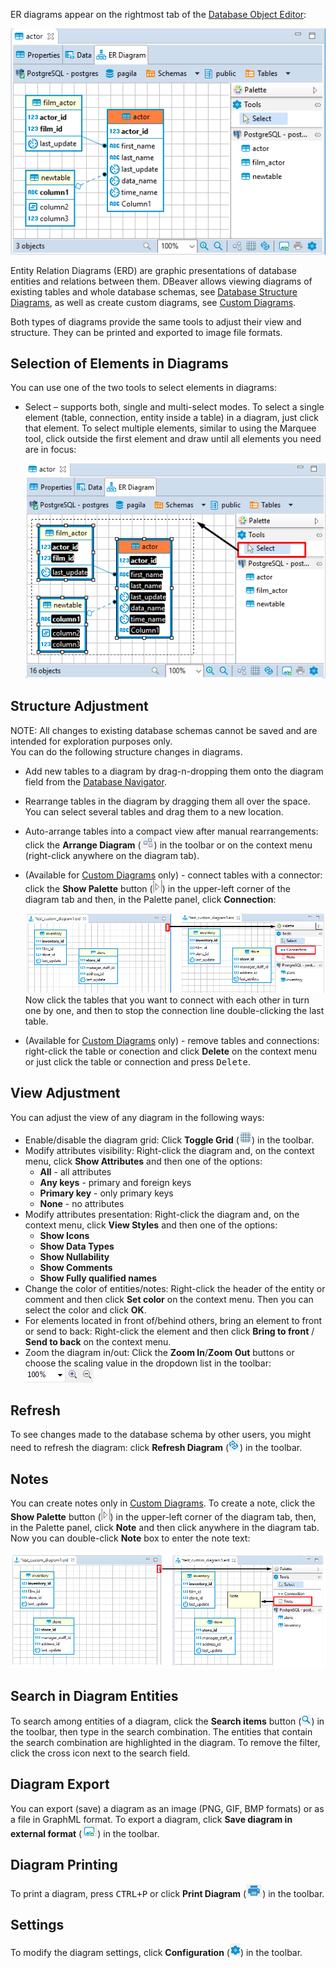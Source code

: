 ER diagrams appear on the rightmost tab of the [Database Object Editor](Database-Object-Editor):

![](images/ug/ER-Diagrams-Editor.png)

Entity Relation Diagrams (ERD) are graphic presentations of database entities and relations between them. DBeaver allows viewing diagrams of existing tables and whole database schemas, see [Database Structure Diagrams](Database-Structure-Diagrams), as well as create custom diagrams, see
[Custom Diagrams](Custom-Diagrams).

Both types of diagrams provide the same tools to adjust their view and structure. They can be printed and exported to image file formats.

## Selection of Elements in Diagrams
You can use one of the two tools to select elements in diagrams:
* Select – supports both, single and multi-select modes. To select a single element (table, connection, entity inside a table) in a diagram, just click that element. To select multiple elements, similar to using the Marquee tool, click outside the first element and draw until all elements you need are in focus:  

  ![](images/ug/ERD-Select-tool.png)
  
## Structure Adjustment
NOTE: All changes to existing database schemas cannot be saved and are intended for exploration purposes only.  
You can do the following structure changes in diagrams.
*  Add new tables to a diagram by drag-n-dropping them onto the diagram field from the [Database Navigator](Database-Navigator).
*  Rearrange tables in the diagram by dragging them all over the space. You can select several tables and drag them to a new location.
*  Auto-arrange tables into a compact view after manual rearrangements: click the **Arrange Diagram** (![](images/ug/Arrange-diagrams.png)) in the toolbar or on the context menu (right-click anywhere on the diagram tab).
*  (Available for [Custom Diagrams](Custom-Diagrams) only) - connect tables with a connector: click the **Show Palette** button (![](images/ug/Show-pallette-icon.png)) in the upper-left corner of the diagram tab and then, in the Palette panel, click **Connection**:

   ![](images/ug/ERD-Connections.png)
   Now click the tables that you want to connect with each other in turn one by one, and then to stop the connection line double-clicking the last table.  
*  (Available for [Custom Diagrams](Custom-Diagrams) only) - remove tables and connections: right-click the table or conection and click **Delete** on the context menu or just click the table or connection and press <kbd>Delete</kbd>.

## View Adjustment
You can adjust the view of any diagram in the following ways:
* Enable/disable the diagram grid: Click **Toggle Grid** (![](images/ug/Toggle-grid.png)) in the toolbar.
* Modify attributes visibility: Right-click the diagram and, on the context menu, click **Show Attributes** and then one of the options:
  - **All** - all attributes  
  - **Any keys** - primary and foreign keys  
  - **Primary key** - only primary keys  
  - **None** - no attributes  
* Modify attributes presentation: Right-click the diagram and, on the context menu, click **View Styles** and then one of the options:
  - **Show Icons**
  - **Show Data Types**
  - **Show Nullability**
  - **Show Comments**
  - **Show Fully qualified names**
* Change the color of entities/notes: Right-click the header of the entity or comment and then click **Set color** on the context menu. Then you can select the color and click **OK**. 
* For elements located in front of/behind others, bring an element to front or send to back: Right-click the element and then click **Bring to front** / **Send to back** on the context menu.
* Zoom the diagram in/out: Click the **Zoom In**/**Zoom Out** buttons or choose the scaling value in the dropdown list in the toolbar: ![](images/ug/ERD-zoom.png)

## Refresh
To see changes made to the database schema by other users, you might need to refresh the diagram: click **Refresh Diagram** (![](images/ug/Refresh-projects-icon.png)) in the toolbar.

## Notes
You can create notes only in [Custom Diagrams](Custom-Diagrams). To create a note, click the **Show Palette** button (![](images/ug/Show-pallette-icon.png)) in the upper-left corner of the diagram tab, then, in the Palette panel, click **Note** and then click anywhere in the diagram tab. Now you can double-click **Note** box to enter the note text:

![](images/ug/ERD-Notes.png)

## Search in Diagram Entities
To search among entities of a diagram, click the **Search items** button (![](images/ug/Search-icon.png)) in the toolbar, then type in the search combination. The entities that contain the search combination are highlighted in the diagram.
To remove the filter, click the cross icon next to the search field.


## Diagram Export
You can export (save) a diagram as an image (PNG, GIF, BMP formats) or as a file in GraphML format. To export a diagram, click **Save diagram in external format** (![](images/ug/ERD-Export.png)) in the toolbar.

## Diagram Printing
To print a diagram, press <kbd>CTRL+P</kbd> or click **Print Diagram** (![](images/ug/Print-icon.png)) in the toolbar.

## Settings
To modify the diagram settings, click **Configuration** (![](images/ug/Configure-columns-visibility-icon.png)) in the toolbar.
